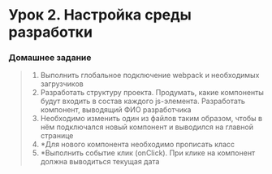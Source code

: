 # Урок 2. Настройка среды разработки
### Домашнее задание
> 1) Выполнить глобальное подключение webpack и необходимых загрузчиков
> 2) Разработать структуру проекта. Продумать, какие компоненты будут входить в состав каждого js-элемента. Разработать компонент, выводящий ФИО разработчика
> 3) Необходимо изменить один из файлов таким образом, чтобы в нём подключался новый компонент и выводился на главной странице
> 4) *Для нового компонента необходимо прописать класс
> 5) *Выполнить событие клик (onClick). При клике на компонент должна выводиться текущая дата
